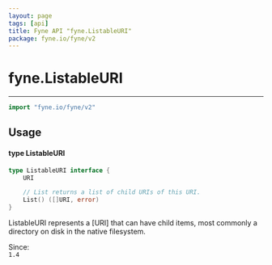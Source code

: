 ```yaml
---
layout: page
tags: [api]
title: Fyne API "fyne.ListableURI"
package: fyne.io/fyne/v2
---
```


# fyne.ListableURI
---
```go
import "fyne.io/fyne/v2"
```

## Usage

#### type ListableURI

```go
type ListableURI interface {
	URI

	// List returns a list of child URIs of this URI.
	List() ([]URI, error)
}
```

ListableURI represents a [URI] that can have child items, most commonly a directory on disk in the native filesystem.


<div class="since">Since: <code>
1.4</code></div>
